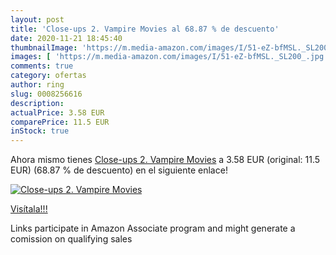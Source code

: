 ```yaml
---
layout: post
title: 'Close-ups 2. Vampire Movies al 68.87 % de descuento'
date: 2020-11-21 18:45:40
thumbnailImage: 'https://m.media-amazon.com/images/I/51-eZ-bfMSL._SL200_.jpg'
images: [ 'https://m.media-amazon.com/images/I/51-eZ-bfMSL._SL200_.jpg' ]
comments: true
category: ofertas
author: ring
slug: 0008256616
description:
actualPrice: 3.58 EUR
comparePrice: 11.5 EUR
inStock: true
---
```


Ahora mismo tienes [Close-ups 2. Vampire Movies](https://www.amazon.es/dp/0008256616/?tag=tolees-21) a 3.58 EUR (original: 11.5 EUR) (68.87 %  de descuento) en el siguiente enlace!

[![Close-ups 2. Vampire Movies](https://m.media-amazon.com/images/I/51-eZ-bfMSL._SL200_.jpg)](https://www.amazon.es/dp/0008256616/?tag=tolees-21)

[Visítala!!!](https://www.amazon.es/dp/0008256616/?tag=tolees-21)

Links participate in Amazon Associate program and might generate a comission on qualifying sales
